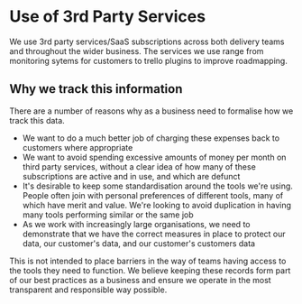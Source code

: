 # Use of 3rd Party Services

We use 3rd party services/SaaS subscriptions across both delivery teams and throughout the wider business. The services we use range from monitoring sytems for customers to trello plugins to improve roadmapping.

## Why we track this information

There are a number of reasons why as a business need to formalise how we track this data.

 - We want to do a much better job of charging these expenses back to customers where appropriate
 - We want to avoid spending excessive amounts of money per month on third party services, without a clear idea of how many of these subscriptions are active and in use, and which are defunct
 - It's desirable to keep some standardisation around the tools we're using. People often join with personal preferences of different tools, many of which have merit and value. We're looking to avoid duplication in having many tools performing similar or the same job
 - As we work with increasingly large organisations, we need to demonstrate that we have the correct measures in place to protect our data, our customer's data, and our customer's customers data
 
This is not intended to place barriers in the way of teams having access to the tools they need to function. We believe keeping these records form part of our best practices as a business and ensure we operate in the most transparent and responsible way possible. 
